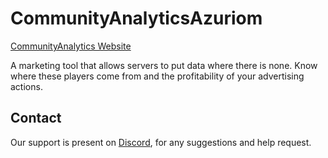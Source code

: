 # CommunityAnalyticsAzuriom

[CommunityAnalytics Website](https://communityanalytics.net/l/azuriom)

A marketing tool that allows servers to put data where there is none. 
Know where these players come from and the profitability of your advertising actions.

## Contact
Our support is present on [Discord](https://communityanalytics.net/l/azuriom-discord), for any suggestions and help request.
